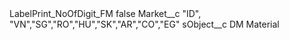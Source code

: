 <?xml version="1.0" encoding="UTF-8"?>
<CustomMetadata xmlns="http://soap.sforce.com/2006/04/metadata" xmlns:xsi="http://www.w3.org/2001/XMLSchema-instance" xmlns:xsd="http://www.w3.org/2001/XMLSchema">
    <label>LabelPrint_NoOfDigit_FM</label>
    <protected>false</protected>
    <values>
        <field>Market__c</field>
        <value xsi:type="xsd:string">&quot;ID&quot;, &quot;VN&quot;,&quot;SG&quot;,&quot;RO&quot;,&quot;HU&quot;,&quot;SK&quot;,&quot;AR&quot;,&quot;CO&quot;,&quot;EG&quot;</value>
    </values>
    <values>
        <field>sObject__c</field>
        <value xsi:type="xsd:string">DM Material</value>
    </values>
</CustomMetadata>
